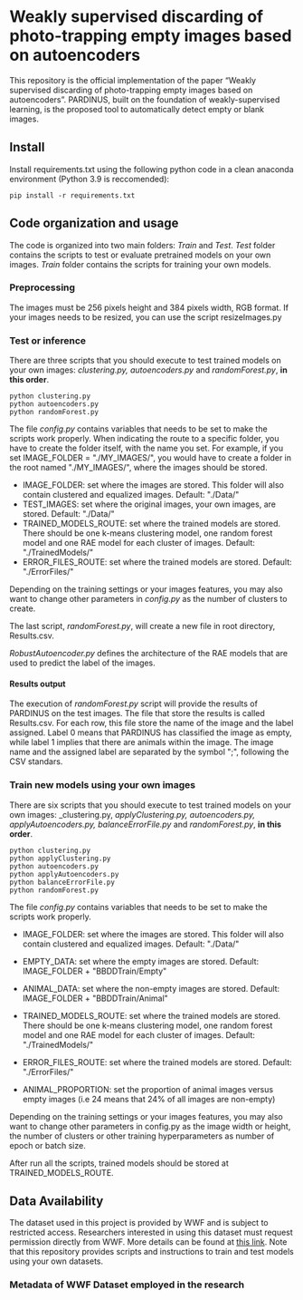 # Weakly supervised discarding of photo-trapping empty images based on autoencoders

This repository is the official implementation of the paper “Weakly supervised discarding of photo-trapping empty images based on autoencoders”. PARDINUS, built on the foundation of weakly-supervised learning, is the proposed tool to automatically detect empty or blank images.


## Install

Install requirements.txt using the following python code in a clean anaconda environment (Python 3.9 is reccomended):

```
pip install -r requirements.txt

```


## Code organization and usage
The code is organized into two main folders: _Train_ and _Test_. _Test_ folder contains the scripts to test or evaluate pretrained models on your own images. _Train_ folder contains the scripts for training your own models.


### Preprocessing
The images must be 256 pixels height and 384 pixels width, RGB format. If your images needs to be resized, you can use the script resizeImages.py


### Test or inference

There are three scripts that you should execute to test trained models on your own images: _clustering.py, autoencoders.py_ and _randomForest.py_, __in this order__. 

```
python clustering.py
python autoencoders.py
python randomForest.py
```


The file _config.py_ contains variables that needs to be set to make the scripts work properly. When indicating the route to a specific folder, you have to create the folder itself, with the name you set. For example, if you set IMAGE_FOLDER = "./MY_IMAGES/", you would have to create a folder in the root named "./MY_IMAGES/", where the images should be stored.

- IMAGE_FOLDER: set where the images are stored. This folder will also contain clustered and equalized images. Default: "./Data/"
- TEST_IMAGES: set where the original images, your own images, are stored. Default: "./Data/"
- TRAINED_MODELS_ROUTE: set where the trained models are stored. There should be one k-means clustering model, one random forest model and one RAE model for each cluster of images. Default: "./TrainedModels/"
- ERROR_FILES_ROUTE: set where the trained models are stored. Default: "./ErrorFiles/"

Depending on the training settings or your images features, you may also want to change other parameters in _config.py_ as the number of clusters to create.

The last script, _randomForest.py_, will create a new file in root directory, Results.csv. 

_RobustAutoencoder.py_ defines the architecture of the RAE models that are used to predict the label of the images.

#### Results output
The execution of _randomForest.py_ script will provide the results of PARDINUS on the test images. The file that store the results is called Results.csv. For each row, this file store the name of the image and the label assigned. Label 0 means that PARDINUS has classified the image as empty, while label 1 implies that there are animals within the image. The image name and the assigned label are separated by the symbol ";", following the CSV standars.

### Train new models using your own images

There are six scripts that you should execute to test trained models on your own images: _clustering.py, _applyClustering.py, autoencoders.py, applyAutoencoders.py, balanceErrorFile.py_ and _randomForest.py_, __in this order__. 

```
python clustering.py
python applyClustering.py
python autoencoders.py
python applyAutoencoders.py
python balanceErrorFile.py
python randomForest.py
```
The file _config.py_ contains variables that needs to be set to make the scripts work properly.

- IMAGE_FOLDER: set where the images are stored. This folder will also contain clustered and equalized images. Default: "./Data/"

- EMPTY_DATA: set where the empty images are stored. Default: IMAGE_FOLDER + "BBDDTrain/Empty"

- ANIMAL_DATA: set where the non-empty images are stored. Default: IMAGE_FOLDER + "BBDDTrain/Animal"

- TRAINED_MODELS_ROUTE: set where the trained models are stored. There should be one k-means clustering model, one random forest model and one RAE model for each cluster of images. Default: "./TrainedModels/"

- ERROR_FILES_ROUTE: set where the trained models are stored. Default: "./ErrorFiles/"

- ANIMAL_PROPORTION: set the proportion of animal images versus empty images (i.e 24 means that 24% of all images are non-empty)


Depending on the training settings or your images features, you may also want to change other parameters in config.py as the image width or height, the number of clusters or other training hyperparameters as number of epoch or batch size.

After run all the scripts, trained models should be stored at TRAINED_MODELS_ROUTE.



## Data Availability
The dataset used in this project is provided by WWF and is subject to restricted access. Researchers interested in using this dataset must request permission directly from WWF. More details can be found at [this link](http://n2t.net/ark:/63614/w12001260). Note that this repository provides scripts and instructions to train and test models using your own datasets.

### Metadata of WWF Dataset employed in the research

